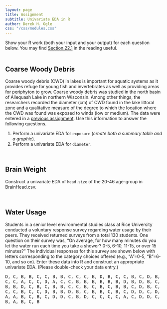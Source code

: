 ```yaml
---
layout: page
title: Assignment
subtitle: Univariate EDA in R
author: Derek H. Ogle
css: "/css/modules.css"
---
```


<div class="alert alert-info">
Show your R work (both your input and your output) for each question below. You may find <a href="http://derekogle.com/Book107/RData.html#r-notebooks" target="_blank">Section 22.1</a> in the reading useful.
</div>

<br>

## Coarse Woody Debris
Coarse woody debris (CWD) in lakes is important for aquatic systems as it provides refuge for young fish and invertebrates as well as providing areas for periphyton to grow. Coarse woody debris was studied in the north basin of Allequash Lake in northern Wisconsin. Among other things, the researchers recorded the diameter (cm) of CWD found in the lake littoral zone and a qualitative measure of the degree to which the location where the CWD was found was exposed to winds (low or medium). The data were entered in a [previous assignment](RFilterData_CE1). Use this information to answer the following questions.

1. Perform a univariate EDA for `exposure` (*create both a summary table and a graphic*).
1. Perform a univariate EDA for `diameter`.

<br>

## Brain Weight
Construct a univariate EDA of `head.size` of the 20-46 age-group in BrainHead.csv.

<br>

## Water Usage
Students in a senior level environmental studies class at Rice University conducted a voluntary response survey regarding water usage by their peers. They received returned surveys from a total 130 students. One question on their survey was, “On average, for how many minutes do you let the water run each time you take a shower? 0-5, 6-10, 11-15, or over 15 minutes?” The individual responses for this survey are shown below with letters corresponding to the category choices offered (e.g., “A”=0-5, “B”=6-10, and so on). Enter these data into R and construct an appropriate univariate EDA. (Please double-check your data entry.)

<pre>D, C, B, B, C, C, B, B, C, C, C, B, D, B, C, C, B, C, D, B, B, C, C, A, B,
C, C, A, C, C, D, A, C, C, B, B, B, B, B, B, D, B, D, B, C, B, C, C, D, C, 
B, B, D, C, B, C, B, B, C, C, B, C, B, C, B, B, C, D, B, C, D, C, B, C, D,
C, C, B, C, C, D, B, B, D, B, C, B, B, C, B, C, D, D, C, D, B, B, C, B, C,
A, A, B, C, B, C, D, D, C, B, D, C, C, C, C, A, C, D, D, C, B, B, D, C, B,
B, A, B, C, B<pre>
